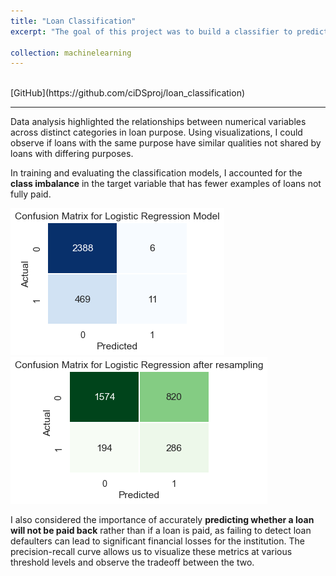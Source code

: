 ```yaml
---
title: "Loan Classification"
excerpt: "The goal of this project was to build a classifier to predict whether a loan will be paid back, based on a dataset containing information on the loan structure and the borrower. After a thorough data analysis, I built several classification models.<br/>"

collection: machinelearning
---
```

<br/>
[GitHub](https://github.com/ciDSproj/loan_classification)

---

Data analysis highlighted the relationships between numerical variables across distinct categories in loan purpose. Using visualizations, I could observe if loans with the same purpose have similar qualities not shared by loans with differing purposes.


In training and evaluating the classification models, I accounted for the **class imbalance** in the target variable  that has fewer examples of loans not fully paid. 



<img src='/images/ml1_cm.png'>



<img src='/images/ml1_cm_resample.png'>



I also considered the importance of accurately **predicting whether a loan will not be paid back** rather than if a loan is paid, as failing to detect loan defaulters can lead to significant financial losses for the institution. The precision-recall curve allows us to visualize these metrics at various threshold levels and observe the tradeoff between the two.